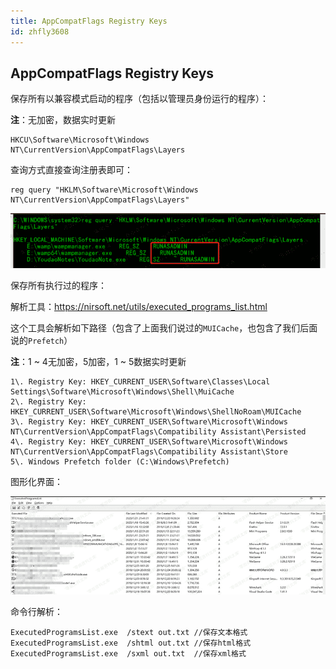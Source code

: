 ```yaml
---
title: AppCompatFlags Registry Keys
id: zhfly3608
---
```


## AppCompatFlags Registry Keys

保存所有以兼容模式启动的程序（包括以管理员身份运行的程序）：

**注**：无加密，数据实时更新

```
HKCU\Software\Microsoft\Windows NT\CurrentVersion\AppCompatFlags\Layers 
```

查询方式直接查询注册表即可：

```
reg query "HKLM\Software\Microsoft\Windows NT\CurrentVersion\AppCompatFlags\Layers" 
```

![image](../img/b7e67fc1d7fc51a155ce98a5bd074794.png)

保存所有执行过的程序：

解析工具：https://nirsoft.net/utils/executed_programs_list.html

这个工具会解析如下路径（包含了上面我们说过的`MUICache`，也包含了我们后面说的`Prefetch`）

**注**：1 ~ 4无加密，5加密，1 ~ 5数据实时更新

```
1\. Registry Key: HKEY_CURRENT_USER\Software\Classes\Local Settings\Software\Microsoft\Windows\Shell\MuiCache
2\. Registry Key: HKEY_CURRENT_USER\Software\Microsoft\Windows\ShellNoRoam\MUICache
3\. Registry Key: HKEY_CURRENT_USER\Software\Microsoft\Windows NT\CurrentVersion\AppCompatFlags\Compatibility Assistant\Persisted
4\. Registry Key: HKEY_CURRENT_USER\Software\Microsoft\Windows NT\CurrentVersion\AppCompatFlags\Compatibility Assistant\Store
5\. Windows Prefetch folder (C:\Windows\Prefetch) 
```

图形化界面：

![image](../img/0392d92a09b400f27f45aedea8d9a467.png)

命令行解析：

```
ExecutedProgramsList.exe  /stext out.txt //保存文本格式
ExecutedProgramsList.exe  /shtml out.txt //保存html格式
ExecutedProgramsList.exe  /sxml out.txt  //保存xml格式 
```
